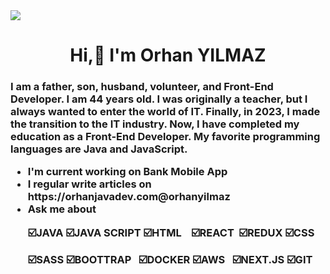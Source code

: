 <img src="https://github.com/orhanjavadev/orhanjavadev/blob/main/kartvizim.jpeg?raw=true">

<h1 align="center">Hi,👋 I'm Orhan YILMAZ

<h3  align center =" >Front-End Developer</h3>

<p align= "justify">I am a father, son, husband, volunteer, and Front-End Developer. I am 44 years old. I was originally a teacher, but I always wanted to enter the world of IT. Finally, in 2023, I made the transition to the IT industry. Now, I have completed my education as a Front-End Developer. My favorite programming languages are Java and JavaScript.</p>

<ul>
  <li> I'm current working on <b> Bank Mobile App </b> </li>
  <li> I regular write articles on https://orhanjavadev.com@orhanyilmaz </li>
  <li> Ask me about 
    <p>☑️JAVA&nbsp;☑️JAVA SCRIPT&nbsp;☑️HTML&nbsp;&nbsp;&nbsp;&nbsp;☑️REACT&nbsp;&nbsp;☑️REDUX ☑️CSS&nbsp;</p>
    ☑️SASS&nbsp;☑️BOOTTRAP&nbsp;&nbsp;&nbsp;☑️DOCKER&nbsp;☑️AWS&nbsp;&nbsp;&nbsp;☑️NEXT.JS&nbsp;☑️GIT </p>&nbsp;
   
    

    
  

 




  </li>
</ul>
